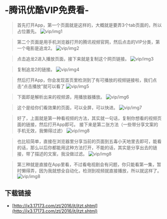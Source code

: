 # -腾讯优酷VIP免费看-

>首先打开App，第一个页面就是这样的，大概就是要弄3个tab页面的，所以占位置先。
![vip/img1](https://github.com/baozi-studio/-VIP-/blob/master/img/%E5%BE%AE%E4%BF%A1%E5%9B%BE%E7%89%87_20190730172735.jpg)

>第二个页面是用手机浏览器打开的腾讯视频官网，然后点击的VIP分类，第一个电影是追龙2。
![vip/img2](https://github.com/baozi-studio/-VIP-/blob/master/img/%E5%BE%AE%E4%BF%A1%E5%9B%BE%E7%89%87_20190730172734.jpg)

>点击追龙2进入播放页面，接下来就是复制这个网页链接。
![vip/img3](https://github.com/baozi-studio/-VIP-/blob/master/img/%E5%BE%AE%E4%BF%A1%E5%9B%BE%E7%89%87_201907301727351.jpg)

>复制追龙2的链接。
![vip/img4](https://github.com/baozi-studio/-VIP-/blob/master/img/%E5%BE%AE%E4%BF%A1%E5%9B%BE%E7%89%87_201907301727352.jpg)

>然后打开App，你会发现首页里检测到了有可播放的视频链接啦，我们点击“点击播放”就可以看了
![vip/img5](https://github.com/baozi-studio/-VIP-/blob/master/img/%E5%BE%AE%E4%BF%A1%E5%9B%BE%E7%89%87_201907301727353.jpg)

>下面即是解析出来的视频源，用播放器播放。
![vip/img6](https://github.com/baozi-studio/-VIP-/blob/master/img/%E5%BE%AE%E4%BF%A1%E5%9B%BE%E7%89%87_201907301727354.jpg)

>这个是给你们看效果的页面，可以全屏，可以快进。
![vip/img7](https://github.com/baozi-studio/-VIP-/blob/master/img/%E5%BE%AE%E4%BF%A1%E5%9B%BE%E7%89%87_201907301727355.jpg)

>好了，上面就是第一种看视频的方法，其实就一句话，复制你想看的视频页面的链接，然后打开App即可。
接下来是第二张方法（一些带分享文案的手机无效，我懒得过滤）
![vip/img8](https://github.com/baozi-studio/-VIP-/blob/master/img/%E5%BE%AE%E4%BF%A1%E5%9B%BE%E7%89%87_201907301727356.jpg)

>也比较简单，直接在浏览器里分享当前的页面到五毒小天地里去即可，能看的话，那么以后你都能用这种方法打开，不能的话，其实是分享出去的链接，带了描述的文案，我没做过滤。
![vip/img8](https://github.com/baozi-studio/-VIP-/blob/master/img/%E5%BE%AE%E4%BF%A1%E5%9B%BE%E7%89%87_201907301727357.jpg)

>第三种就是直接在App里看，不过看电视剧会有问题，你只能看第一集，暂时懒得弄，因为我就想全自动化，检测到视频就直接播放，所以就这样了。
![vip/img8](https://github.com/baozi-studio/-VIP-/blob/master/img/%E5%BE%AE%E4%BF%A1%E5%9B%BE%E7%89%87_201907301727358.jpg)

## 下载链接
* [http://jx3.17173.com/zt/2016/jt/jtzt.shtml](http://jx3.17173.com/zt/2016/jt/jtzt.shtml)
